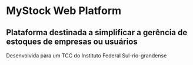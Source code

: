 # MyStock Web Platform

## Plataforma destinada a simplificar a gerência de estoques de empresas ou usuários

Desenvolvida para um TCC do Instituto Federal Sul-rio-grandense
